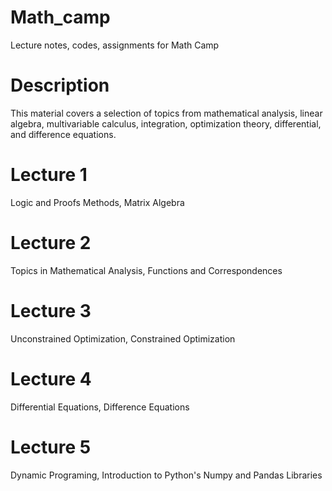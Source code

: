 # Math_camp
Lecture notes, codes, assignments for Math Camp

# Description
This material covers a selection of topics from mathematical analysis, linear algebra, 
multivariable calculus, integration, optimization theory, differential, and difference equations. 

# Lecture 1 
Logic and Proofs Methods,
Matrix Algebra

# Lecture 2
Topics in Mathematical Analysis,
Functions and Correspondences

# Lecture 3
Unconstrained Optimization,
Constrained Optimization

# Lecture 4
Differential Equations,
Difference Equations

# Lecture 5
Dynamic Programing,
Introduction to Python's Numpy and Pandas Libraries
